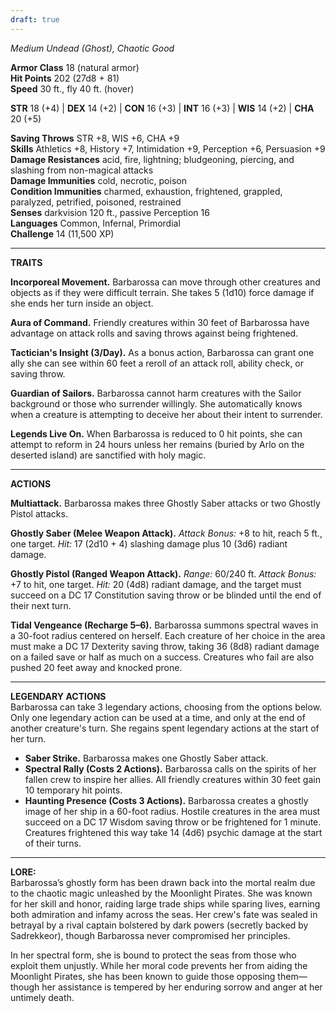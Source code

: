 ```yaml
---
draft: true
---
```


_Medium Undead (Ghost), Chaotic Good_

**Armor Class** 18 (natural armor)  
**Hit Points** 202 (27d8 + 81)  
**Speed** 30 ft., fly 40 ft. (hover)

**STR** 18 (+4) | **DEX** 14 (+2) | **CON** 16 (+3) | **INT** 16 (+3) | **WIS** 14 (+2) | **CHA** 20 (+5)

**Saving Throws** STR +8, WIS +6, CHA +9  
**Skills** Athletics +8, History +7, Intimidation +9, Perception +6, Persuasion +9  
**Damage Resistances** acid, fire, lightning; bludgeoning, piercing, and slashing from non-magical attacks  
**Damage Immunities** cold, necrotic, poison  
**Condition Immunities** charmed, exhaustion, frightened, grappled, paralyzed, petrified, poisoned, restrained  
**Senses** darkvision 120 ft., passive Perception 16  
**Languages** Common, Infernal, Primordial  
**Challenge** 14 (11,500 XP)

---

**TRAITS**

**Incorporeal Movement.** Barbarossa can move through other creatures and objects as if they were difficult terrain. She takes 5 (1d10) force damage if she ends her turn inside an object.

**Aura of Command.** Friendly creatures within 30 feet of Barbarossa have advantage on attack rolls and saving throws against being frightened.

**Tactician's Insight (3/Day).** As a bonus action, Barbarossa can grant one ally she can see within 60 feet a reroll of an attack roll, ability check, or saving throw.

**Guardian of Sailors.** Barbarossa cannot harm creatures with the Sailor background or those who surrender willingly. She automatically knows when a creature is attempting to deceive her about their intent to surrender.

**Legends Live On.** When Barbarossa is reduced to 0 hit points, she can attempt to reform in 24 hours unless her remains (buried by Arlo on the deserted island) are sanctified with holy magic.

---

**ACTIONS**

**Multiattack.** Barbarossa makes three Ghostly Saber attacks or two Ghostly Pistol attacks.

**Ghostly Saber (Melee Weapon Attack).** _Attack Bonus:_ +8 to hit, reach 5 ft., one target. _Hit:_ 17 (2d10 + 4) slashing damage plus 10 (3d6) radiant damage.

**Ghostly Pistol (Ranged Weapon Attack).** _Range:_ 60/240 ft. _Attack Bonus:_ +7 to hit, one target. _Hit:_ 20 (4d8) radiant damage, and the target must succeed on a DC 17 Constitution saving throw or be blinded until the end of their next turn.

**Tidal Vengeance (Recharge 5–6).** Barbarossa summons spectral waves in a 30-foot radius centered on herself. Each creature of her choice in the area must make a DC 17 Dexterity saving throw, taking 36 (8d8) radiant damage on a failed save or half as much on a success. Creatures who fail are also pushed 20 feet away and knocked prone.

---

**LEGENDARY ACTIONS**  
Barbarossa can take 3 legendary actions, choosing from the options below. Only one legendary action can be used at a time, and only at the end of another creature's turn. She regains spent legendary actions at the start of her turn.

- **Saber Strike.** Barbarossa makes one Ghostly Saber attack.
- **Spectral Rally (Costs 2 Actions).** Barbarossa calls on the spirits of her fallen crew to inspire her allies. All friendly creatures within 30 feet gain 10 temporary hit points.
- **Haunting Presence (Costs 3 Actions).** Barbarossa creates a ghostly image of her ship in a 60-foot radius. Hostile creatures in the area must succeed on a DC 17 Wisdom saving throw or be frightened for 1 minute. Creatures frightened this way take 14 (4d6) psychic damage at the start of their turns.

---

**LORE:**  
Barbarossa’s ghostly form has been drawn back into the mortal realm due to the chaotic magic unleashed by the Moonlight Pirates. She was known for her skill and honor, raiding large trade ships while sparing lives, earning both admiration and infamy across the seas. Her crew's fate was sealed in betrayal by a rival captain bolstered by dark powers (secretly backed by Sadrekkeor), though Barbarossa never compromised her principles.

In her spectral form, she is bound to protect the seas from those who exploit them unjustly. While her moral code prevents her from aiding the Moonlight Pirates, she has been known to guide those opposing them—though her assistance is tempered by her enduring sorrow and anger at her untimely death.